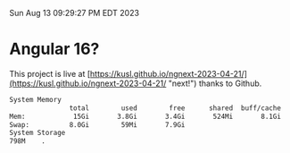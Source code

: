 Sun Aug 13 09:29:27 PM EDT 2023

# Angular 16?


This project is live at [https://kusl.github.io/ngnext-2023-04-21/](https://kusl.github.io/ngnext-2023-04-21/ "next!") thanks to Github.

```bash
System Memory
               total        used        free      shared  buff/cache   available
Mem:            15Gi       3.8Gi       3.4Gi       524Mi       8.1Gi        10Gi
Swap:          8.0Gi        59Mi       7.9Gi
System Storage
798M	.
```
